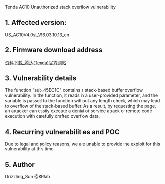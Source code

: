 Tenda AC10 Unauthorized stack overflow vulnerability

## **1. Affected version:**

US_AC10V4.0si_V16.03.10.13_cn

## **2. Firmware download address**

[资料下载_腾达(Tenda)官方网站](https://www.tenda.com.cn/download/default.html)

## **3. Vulnerability details**

The function "sub_45EC1C" contains a stack-based buffer overflow vulnerability. In the function, it reads in a user-provided parameter, and the variable is passed to the function without any length check, which may lead to overflow of the stack-based buffer. As a result, by requesting the page, an attacker can easily execute a denial of service attack or remote code execution with carefully crafted overflow data.

## **4. Recurring vulnerabilities and POC**

Due to legal and policy reasons, we are unable to provide the exploit for this vulnerability at this time.

## 5. Author

Drizzling_Sun @KRlab

